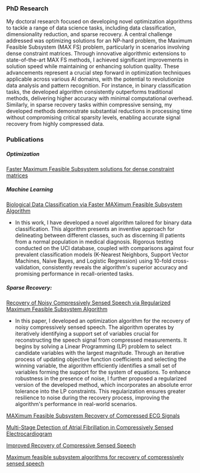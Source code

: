 ### PhD Research
My doctoral research focused on developing novel optimization algorithms to tackle a range of data science tasks, including data classification, dimensionality reduction, and sparse recovery. A central challenge addressed was optimizing solutions for an NP-hard problem, the Maximum Feasible Subsystem (MAX FS) problem, particularly in scenarios involving dense constraint matrices. Through innovative algorithmic extensions to state-of-the-art MAX FS methods, I achieved significant improvements in solution speed while maintaining or enhancing solution quality. These advancements represent a crucial step forward in optimization techniques applicable across various AI domains, with the potential to revolutionize data analysis and pattern recognition. For instance, in binary classification tasks, the developed algorithm consistently outperforms traditional methods, delivering higher accuracy with minimal computational overhead. Similarly, in sparse recovery tasks within compressive sensing, my developed methods demonstrate substantial reductions in processing time without compromising critical sparsity levels, enabling accurate signal recovery from highly compressed data.

### Publications
##### Optimization
[Faster Maximum Feasible Subsystem solutions for dense constraint matrices](https://www.sciencedirect.com/science/article/abs/pii/S0305054821003439)

##### Machine Learning
[Biological Data Classification via Faster MAXimum Feasible Subsystem Algorithm](https://ieeexplore.ieee.org/abstract/document/9478696)

- In this work, I have developed a novel algorithm tailored for binary data classification. This algorithm presents an inventive approach for delineating between different classes, such as discerning ill patients from a normal population in medical diagnosis. Rigorous testing conducted on the UCI database, coupled with comparisons against four prevalent classification models (K-Nearest Neighbors, Support Vector Machines, Naive Bayes, and Logistic Regression) using 10-fold cross-validation, consistently reveals the algorithm's superior accuracy and promising performance in recall-oriented tasks. 

  
##### Sparse Recovery:
[Recovery of Noisy Compressively Sensed Speech via Regularized Maximum Feasible Subsystem Algorithm](https://ieeexplore.ieee.org/abstract/document/9459978)

- In this paper, I developed an optimization algorithm for the recovery of noisy compressively sensed speech. The algorithm operates by iteratively identifying a support set of variables crucial for reconstructing the speech signal from compressed measurements. It begins by solving a Linear Programming (LP) problem to select candidate variables with the largest magnitude. Through an iterative process of updating objective function coefficients and selecting the winning variable, the algorithm efficiently identifies a small set of variables forming the support for the system of equations. To enhance robustness in the presence of noise, I further proposed a regularized version of the developed method, which incorporates an absolute error tolerance into the LP constraints. This regularization ensures greater resilience to noise during the recovery process, improving the algorithm's performance in real-world scenarios.



[MAXimum Feasible Subsystem Recovery of Compressed ECG Signals](https://ieeexplore.ieee.org/abstract/document/9137337)

[Multi-Stage Detection of Atrial Fibrillation in Compressively Sensed Electrocardiogram](https://ieeexplore.ieee.org/abstract/document/9128396)

[Improved Recovery of Compressive Sensed Speech](https://ieeexplore.ieee.org/abstract/document/9129262)

[Maximum feasible subsystem algorithms for recovery of compressively sensed speech](https://ieeexplore.ieee.org/abstract/document/9078122)



